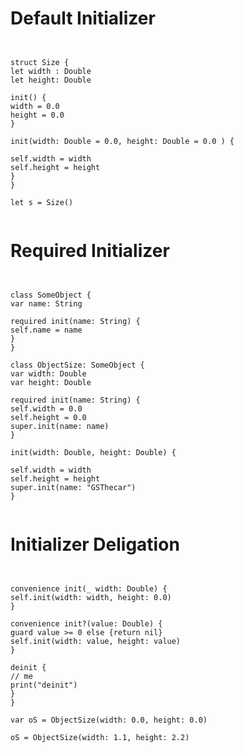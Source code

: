 
# Default Initializer


<pre><code>

struct Size {
let width : Double
let height: Double

init() {
width = 0.0
height = 0.0
}

init(width: Double = 0.0, height: Double = 0.0 ) {

self.width = width
self.height = height
}
}

let s = Size() 

</code></pre>


# Required Initializer 


<pre><code>

class SomeObject {
var name: String

required init(name: String) {
self.name = name
}
}

class ObjectSize: SomeObject {
var width: Double
var height: Double

required init(name: String) {
self.width = 0.0
self.height = 0.0
super.init(name: name)
}

init(width: Double, height: Double) {

self.width = width
self.height = height
super.init(name: "GSThecar")
}

</code></pre>

# Initializer Deligation


<pre><code>

convenience init(_ width: Double) {
self.init(width: width, height: 0.0)
}

convenience init?(value: Double) {
guard value >= 0 else {return nil}
self.init(width: value, height: value)
}

deinit {
// me
print("deinit")
}
}

var oS = ObjectSize(width: 0.0, height: 0.0)

oS = ObjectSize(width: 1.1, height: 2.2)

</code></pre>
